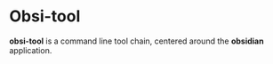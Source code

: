 # Obsi-tool
**obsi-tool** is a command line tool chain, centered around the **obsidian** application.
